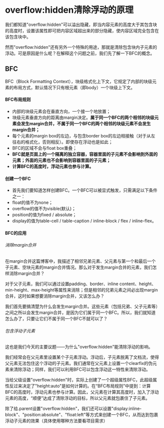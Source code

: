 # overflow:hidden清除浮动的原理

我们都知道"overflow:hidden"可以溢出隐藏，即当内容元素的高度大于其包含块的高度时，设置该属性即可把内容区域超出来的部分隐藏，使内容区域完全包含在该包含块中。

然而"overflow:hidden"还有另外一个特殊的用途，那就是清除包含块内子元素的浮动。可是原因是什么呢？在解释这个问题之前，我们先了解一下BFC的概念。

## BFC
BFC（Block Formatting Context），块级格式化上下文，它规定了内部的块级元素的布局方式，默认情况下只有根元素（即body）一个块级上下文。

#### BFC布局规则

+ 内部的块级元素会在垂直方向，一个接一个地放置；
+ 块级元素垂直方向的距离由margin决定。**属于同一个BFC的两个相邻的块级元素会发生margin合并，不属于同一个BFC的两个相邻的块级元素不会发生margin合并；**
+ 每个元素的margin box的左边，与包含border box的左边相接触（对于从左往右的格式化，否则相反）。即使存在浮动也是如此；
+ BFC的区域不会与float box重叠；
+ **BFC就是页面上的一个隔离的独立容器，容器里面的子元素不会影响到外面的元素；外面的元素也不会影响到容器里面的子元素；**
+ **计算BFC的高度时，浮动元素也参与计算。**

#### 创建一个BFC
+ 首先我们要知道怎样创建BFC。一个BFC可以被显式触发，只需满足以下条件之一：
+ float的值不为none；
+ overflow的值不为visible(默认)；
+ position的值为fixed / absolute；
+ display的值为table-cell / table-caption / inline-block / flex / inline-flex。

#### BFC的应用
###### 消除margin合并
在margin合并这篇博客中，我描述了相邻兄弟元素、父元素与第一个和最后一个子元素、空块元素的margin合并情况。那么对于发生margin合并的元素，我们怎样消除margin合并？

对于父子元素，我们可以通过设置padding、border、inline content、height、min-height、max-height等属性来消除；但是相邻的兄弟元素之间必出现margin合并，这时如果想要消除margin合并，又该怎么办？

我们首先要搞清楚为什么会发生margin合并。这些元素（包括兄弟、父子元素等）之间之所以会发生margin合并，是因为它们属于同一个BFC。所以，我们就知道怎么办了，只要让它们不属于同一个BFC不就可以了？

###### 包含浮动子元素
这也是我们今天的主要议题——为什么"overflow:hidden"能清除浮动的影响。

我们经常会在父元素里设置某个子元素浮动。浮动后，子元素脱离了文档流，使得父元素无法包住这个浮动的子元素。我们通常在父元素上设置一个clearfix的伪元素来清除浮动；同样，我们可以利用BFC可以包含浮动这一特性来清除浮动。

当给父级设置"overflow:hidden"时，实际上创建了一个超级属性BFC，此超级属性反过来决定了"height:auto"是如何计算的。在“BFC布局规则”中提到：计算BFC的高度时，浮动元素也参与计算。因此，父元素在计算其高度时，加入了浮动元素的高度，“顺便”达成了清除浮动的目标，所以父元素就包裹住了子元素。

除了给.parent设置"overflow:hidden"，我们还可以设置"display:inline-block"、"position:absolute"、"float:left"等方式来创建一个BFC，从而达到包裹浮动子元素的效果（具体使用哪种方法要看项目需求）
